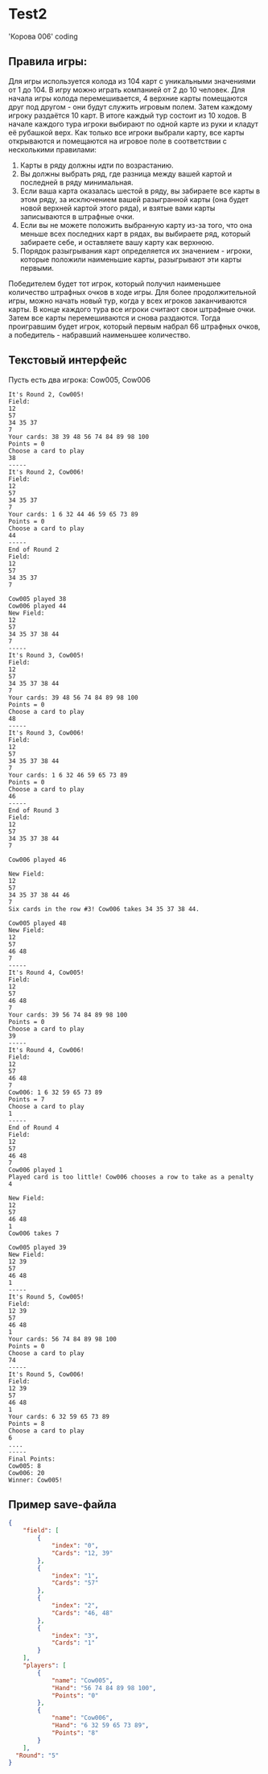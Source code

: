 # Test2
'Корова 006' coding
## Правила игры:
Для игры используется колода из 104 карт с уникальными значениями от 1 до 104. 
В игру можно играть компанией от 2 до 10 человек.
Для начала игры колода перемешивается, 4 верхние карты помещаются друг под другом - они будут служить игровым полем.
Затем каждому игроку раздаётся 10 карт. В итоге каждый тур состоит из 10 ходов.
В начале каждого тура игроки выбирают по одной карте из руки и кладут её рубашкой верх.
Как только все игроки выбрали карту, все карты открываются и помещаются на игровое поле в соответствии с несколькими правилами:
1) Карты в ряду должны идти по возрастанию.
2) Вы должны выбрать ряд, где разница между вашей картой и последней в ряду минимальная.
3) Если ваша карта оказалась шестой в ряду, вы забираете все карты в этом ряду, за исключением вашей разыгранной карты (она будет новой верхней картой этого ряда), и взятые вами карты записываются в штрафные очки.
4) Если вы не можете положить выбранную карту из-за того, что она меньше всех последних карт в рядах, вы выбираете ряд, который забираете себе, и оставляете вашу карту как верхнюю.
5) Порядок разыгрывания карт определяется их значением - игроки, которые положили наименьшие карты, разыгрывают эти карты первыми.

Победителем будет тот игрок, который получил наименьшее количество штрафных очков в ходе игры.
Для более продолжительной игры, можно начать новый тур, когда у всех игроков заканчиваются карты.
В конце каждого тура все игроки считают свои штрафные очки. Затем все карты перемешиваются и снова раздаются.
Тогда проигравшим будет игрок, который первым набрал 66 штрафных очков, а победитель - набравший наименьшее количество.

## Текстовый интерфейс
Пусть есть два игрока: Cow005, Cow006

```
It's Round 2, Cow005!
Field: 
12 
57
34 35 37
7
Your cards: 38 39 48 56 74 84 89 98 100
Points = 0
Choose a card to play
38
-----
It's Round 2, Cow006!
Field: 
12 
57
34 35 37
7
Your cards: 1 6 32 44 46 59 65 73 89
Points = 0
Choose a card to play
44
-----
End of Round 2
Field: 
12 
57
34 35 37
7

Cow005 played 38
Cow006 played 44
New Field:
12 
57
34 35 37 38 44
7
-----
It's Round 3, Cow005!
Field: 
12 
57
34 35 37 38 44
7
Your cards: 39 48 56 74 84 89 98 100
Points = 0
Choose a card to play
48
-----
It's Round 3, Cow006!
Field: 
12 
57
34 35 37 38 44
7
Your cards: 1 6 32 46 59 65 73 89
Points = 0
Choose a card to play
46
-----
End of Round 3
Field: 
12 
57
34 35 37 38 44
7

Cow006 played 46

New Field: 
12 
57
34 35 37 38 44 46
7
Six cards in the row #3! Cow006 takes 34 35 37 38 44.

Cow005 played 48
New Field:
12 
57
46 48
7
-----
It's Round 4, Cow005!
Field:
12 
57
46 48
7
Your cards: 39 56 74 84 89 98 100
Points = 0
Choose a card to play
39
-----
It's Round 4, Cow006!
Field:
12 
57
46 48
7
Cow006: 1 6 32 59 65 73 89
Points = 7
Choose a card to play
1
-----
End of Round 4
Field:
12 
57
46 48
7
Cow006 played 1
Played card is too little! Cow006 chooses a row to take as a penalty
4

New Field:
12 
57
46 48
1
Cow006 takes 7

Cow005 played 39
New Field:
12 39
57
46 48
1
-----
It's Round 5, Cow005!
Field:
12 39
57
46 48
1
Your cards: 56 74 84 89 98 100
Points = 0
Choose a card to play
74
-----
It's Round 5, Cow006!
Field:
12 39
57
46 48
1
Your cards: 6 32 59 65 73 89
Points = 8
Choose a card to play
6
....
-----
Final Points:
Cow005: 8
Cow006: 20
Winner: Cow005!
```

## Пример save-файла
```json
{
    "field": [
        {
            "index": "0",
            "Cards": "12, 39"
        },
        {
            "index": "1",
            "Cards": "57"
        },
        {
            "index": "2",
            "Cards": "46, 48"
        },
        {
            "index": "3",
            "Cards": "1"
        }
    ],
    "players": [
        {
            "name": "Cow005",
            "Hand": "56 74 84 89 98 100",
            "Points": "0"
        },
        {
            "name": "Cow006",
            "Hand": "6 32 59 65 73 89",
            "Points": "8"
        }
    ],
  "Round": "5"
}
```